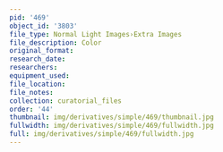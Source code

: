 ```yaml
---
pid: '469'
object_id: '3803'
file_type: Normal Light Images›Extra Images
file_description: Color
original_format:
research_date:
researchers:
equipment_used:
file_location:
file_notes:
collection: curatorial_files
order: '44'
thumbnail: img/derivatives/simple/469/thumbnail.jpg
fullwidth: img/derivatives/simple/469/fullwidth.jpg
full: img/derivatives/simple/469/fullwidth.jpg
---
```

